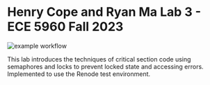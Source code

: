 # Henry Cope and Ryan Ma Lab 3 - ECE 5960 Fall 2023

![example workflow](https://github.com/LunaticAsian/ECE5960_Lab4_Sam_Ryan/actions/workflows/main.yml/badge.svg)

This lab introduces the techniques of critical section code using semaphores and locks to prevent locked state and accessing errors. Implemented to use the Renode test environment.
